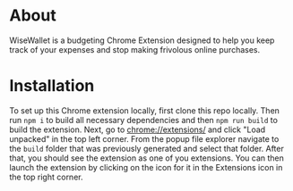 # About
WiseWallet is a budgeting Chrome Extension designed to help you keep track of your expenses and stop making frivolous online purchases.

# Installation

To set up this Chrome extension locally, first clone this repo locally. Then run `npm i` to build all necessary dependencies and then `npm run build` to build the extension. Next, go to [chrome://extensions/](chrome://extensions/) and click "Load unpacked" in the top left corner. From the popup file explorer navigate to the `build` folder that was previously generated and select that folder. After that, you should see the extension as one of you extensions. You can then launch the extension by clicking on the icon for it in the Extensions icon in the top right corner.
